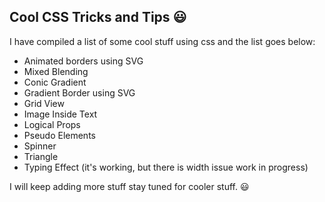 ## Cool CSS Tricks and Tips :smiley:	

I have compiled a list of some cool stuff using css and the list goes below:

- Animated borders using SVG
- Mixed Blending
- Conic Gradient 
- Gradient Border using SVG
- Grid View
- Image Inside Text
- Logical Props
- Pseudo Elements
- Spinner
- Triangle
- Typing Effect (it's working, but there is width issue work in progress)


I will keep adding more stuff stay tuned for cooler stuff. :smiley:	 


